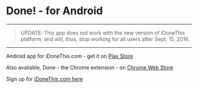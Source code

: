 # Done! - for Android

--------

> UPDATE: This app does not work with the new version of iDoneThis platform, and will, thus, stop working for all users after Sept. 15, 2016.

--------

Android app for iDoneThis.com - get it on [Play Store](https://goo.gl/zsYb4D)

Also available, Done - the Chrome extension - on [Chrome Web Store](https://goo.gl/jGlFfi)

Sign up for [iDoneThis.com here](https://home.idonethis.com/signup)
